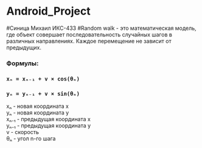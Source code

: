 # Android_Project
#Синица Михаил ИКС-433
#Random walk - это математическая модель, где объект совершает последовательность случайных шагов в различных направлениях. Каждое перемещение не зависит от предыдущих.

### Формулы:

### `xₙ = xₙ₋₁ + v × cos(θₙ)`

### `yₙ = yₙ₋₁ + v × sin(θₙ)`

xₙ -  новая координата x\
yₙ - новая координата y\
xₙ₋₁ - предыдущая координата x\
yₙ₋₁ - предыдущая координата y\
v - скорость\
θₙ - угол n-го шага
